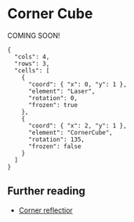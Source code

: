 # Corner Cube

COMING SOON!

```{quantum-board}
{
  "cols": 4,
  "rows": 3,
  "cells": [
    {
      "coord": { "x": 0, "y": 1 },
      "element": "Laser",
      "rotation": 0,
      "frozen": true
    },
    {
      "coord": { "x": 2, "y": 1 },
      "element": "CornerCube",
      "rotation": 135,
      "frozen": false
    }
  ]
}
```

## Further reading

* [Corner reflectior](https://en.wikipedia.org/wiki/Corner_reflector)
